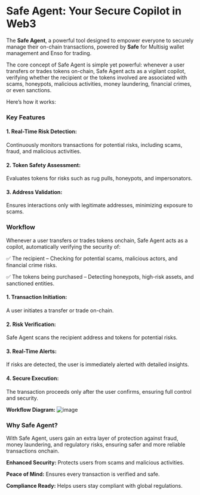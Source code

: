 # Safe Agent: Your Secure Copilot in Web3

The **Safe Agent**, a powerful tool designed to empower everyone to securely manage their on-chain transactions, powered by **Safe** for Multisig wallet management and Enso for trading.

The core concept of Safe Agent is simple yet powerful: whenever a user transfers or trades tokens on-chain, Safe Agent acts as a vigilant copilot, verifying whether the recipient or the tokens involved are associated with scams, honeypots, malicious activities, money laundering, financial crimes, or even sanctions.

Here’s how it works:

### Key Features
#### 1. Real-Time Risk Detection:
Continuously monitors transactions for potential risks, including scams, fraud, and malicious activities.

#### 2. Token Safety Assessment:
Evaluates tokens for risks such as rug pulls, honeypots, and impersonators.

#### 3.  Address Validation:
Ensures interactions only with legitimate addresses, minimizing exposure to scams.

### Workflow
Whenever a user transfers or trades tokens onchain, Safe Agent acts as a copilot, automatically verifying the security of:

✅ The recipient – Checking for potential scams, malicious actors, and financial crime risks.

✅ The tokens being purchased – Detecting honeypots, high-risk assets, and sanctioned entities.

#### 1. Transaction Initiation:
A user initiates a transfer or trade on-chain.

#### 2. Risk Verification:
Safe Agent scans the recipient address and tokens for potential risks.

#### 3. Real-Time Alerts:
If risks are detected, the user is immediately alerted with detailed insights.

#### 4. Secure Execution:
The transaction proceeds only after the user confirms, ensuring full control and security.

**Workflow Diagram:**
![image](https://assets.devfolio.co/content/9db9a5ab8fa042c6b6e9e236df988d28/8467347a-d2d9-4c8b-883c-6c679817ad0a.png)

### Why Safe Agent?
With Safe Agent, users gain an extra layer of protection against fraud, money laundering, and regulatory risks, ensuring safer and more reliable transactions onchain.

**Enhanced Security:** Protects users from scams and malicious activities.

**Peace of Mind:** Ensures every transaction is verified and safe.

**Compliance Ready:** Helps users stay compliant with global regulations.
